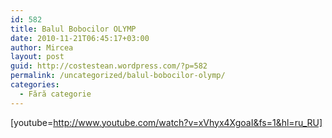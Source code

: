 ```yaml
---
id: 582
title: Balul Bobocilor OLYMP
date: 2010-11-21T06:45:17+03:00
author: Mircea
layout: post
guid: http://costestean.wordpress.com/?p=582
permalink: /uncategorized/balul-bobocilor-olymp/
categories:
  - Fără categorie
---
```

[youtube=http://www.youtube.com/watch?v=xVhyx4XgoaI&fs=1&hl=ru_RU]